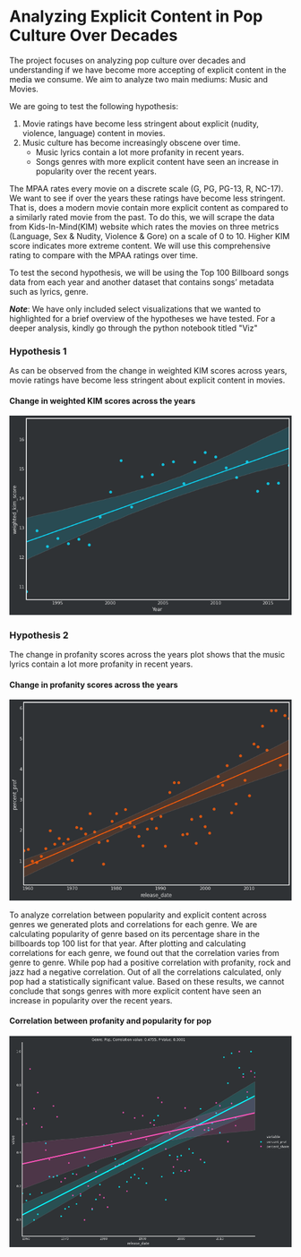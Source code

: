 <h1> Analyzing Explicit Content in Pop Culture Over Decades</h1> 
The project focuses on analyzing pop culture over decades and understanding if we have become more accepting of explicit content in the media we consume. We aim to analyze two main mediums: Music and Movies.

We are going to test the following hypothesis:
<ol>
<li> Movie ratings have become less stringent about explicit (nudity, violence, language) content in movies.
<li> Music culture has become increasingly obscene over time.
        <ul>
        <li> Music lyrics contain a lot more profanity in recent years.
        <li> Songs genres with more explicit content have seen an increase in popularity over the recent years.
        </ul>
</ol>
The MPAA rates every movie on a discrete scale (G, PG, PG-13, R, NC-17). We want to see if over the years these ratings have become less stringent.
That is, does a modern movie contain more explicit content as compared to a similarly rated movie from the past.
To do this, we will scrape the data from Kids-In-Mind(KIM) website which rates the movies on three metrics (Language, Sex & Nudity, Violence & Gore) on a scale of 0 to 10. Higher KIM score indicates more extreme content. 
We will use this comprehensive rating to compare with the MPAA ratings over time.

To test the second hypothesis, we will be using the Top 100 Billboard songs data from each year and another dataset that contains songs’ metadata such as lyrics, genre.

***Note***: We have only included select visualizations that we wanted to highlighted for a brief overview of the hypotheses we have tested. For a deeper analysis, kindly go through the python notebook titled "Viz"

<h3>Hypothesis 1</h3>
As can be observed from the change in weighted KIM scores across years, movie ratings have become less stringent about explicit content in movies. 

<h4>Change in weighted KIM scores across the years</h4>

![](https://github.com/clonedapple/2021Fall_finals/blob/main/plots/weightedKIM.png)

<h3>Hypothesis 2</h3>
The change in profanity scores across the years plot shows that the music lyrics contain a lot more profanity in recent years.

<h4>Change in profanity scores across the years</h4>

![](https://github.com/clonedapple/2021Fall_finals/blob/main/plots/musicprofanity.png)

To analyze correlation between popularity and explicit content across genres we generated plots and correlations for each genre. We are calculating popularity of genre based on its percentage share in the billboards top 100 list for that year. After plotting and calculating correlations for each genre, we found out that the correlation varies from genre to genre. While pop had a positive correlation with profanity, rock and jazz had a negative correlation. Out of all the correlations calculated, only pop had a statistically significant value. Based on these results, we cannot conclude that songs genres with more explicit content have seen an increase in popularity over the recent years.
<h4>Correlation between profanity and popularity for pop </h4>

![](https://github.com/clonedapple/2021Fall_finals/blob/main/plots/pop.png)
